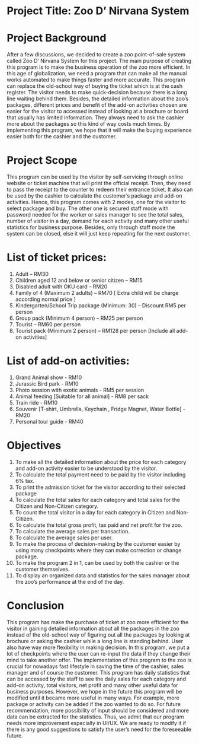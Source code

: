 # Project Title: Zoo D’ Nirvana System

# Project Background
After a few discussions, we decided to create a zoo point-of-sale system called Zoo D’ Nirvana System for this project. The main purpose of creating this program is to make the business operation of the zoo more efficient.
In this age of globalization, we need a program that can make all the manual works automated to make things faster and more accurate. This program can replace the old-school way of buying the ticket which is at the cash register. The visitor needs to make quick-decision because there is a long line waiting behind them.
Besides, the detailed information about the zoo’s packages, different prices and benefit of the add-on activities chosen are easier for the visitor to accessed instead of looking at a brochure or board that usually has limited information. They always need to ask the cashier more about the packages so this kind of way costs much times.
By implementing this program, we hope that it will make the buying experience easier both for the cashier and the customer.

# Project Scope
This program can be used by the visitor by self-servicing through online website or ticket machine that will print the official receipt. Then, they need to pass the receipt to the counter to redeem their entrance ticket.
It also can be used by the cashier to calculate the customer’s package and add-on activities. Hence, this program comes with 2 modes, one for the visitor to select package and buy. The other one is secured staff mode with password needed for the worker or sales manager to see the total sales, number of visitor in a day, demand for each activity and many other useful statistics for business purpose. Besides, only through staff mode the system can be closed, else it will just keep repeating for the next customer.

# List of ticket prices:
1.	Adult – RM30
2.	Children aged 12 and below or senior citizen – RM15
3.	Disabled adult with OKU card – RM20
4.	Family of 4 (Maximum 2 adults) – RM70 [ Extra child will be charge according normal price ]
5.	Kindergarten/School Trip package (Minimum: 30) – Discount RM5 per person
6.	Group pack (Minimum 4 person) – RM25 per person
7.	Tourist – RM60 per person
8.	Tourist pack (Minimum 2 person) – RM128 per person [Include all add-on activities]

# List of add-on activities:
1.	Grand Animal show - RM10
2.	Jurassic Bird park - RM10
3.	Photo session with exotic animals - RM5 per session
4.	Animal feeding [Suitable for all animal] - RM8 per sack
5.	Train ride - RM10
6.	Souvenir [T-shirt, Umbrella, Keychain , Fridge Magnet, Water Bottle] - RM20
7.	Personal tour guide - RM40

# Objectives
1.	To make all the detailed information about the price for each category and add-on activity easier to be understood by the visitor.
2.	To calculate the total payment need to be paid by the visitor including 6% tax.
3.	To print the admission ticket for the visitor according to their selected package
4.	To calculate the total sales for each category and total sales for the Citizen and Non-Citizen category.
5.	To count the total visitor in a day for each category in Citizen and Non-Citizen.
6.	To calculate the total gross profit, tax paid and net profit for the zoo.
7.	To calculate the average sales per transaction.
8.	To calculate the average sales per user.
9.	To make the process of decision-making by the customer easier by using many checkpoints where they can make correction or change package.
10.	To make the program 2 in 1, can be used by both the cashier or the customer themselves.
11.	To display an organized data and statistics for the sales manager about the zoo’s performance at the end of the day.

# Conclusion
This program has make the purchase of ticket at zoo more efficient for the visitor in gaining detailed information about all the packages in the zoo instead of the old-school way of figuring out all the packages by looking at brochure or asking the cashier while a long line is standing behind. User also have way more flexibility in making decision. In this program, we put a lot of checkpoints where the user can re-input the data if they change their mind to take another offer. The implementation of this program to the zoo is crucial for nowadays fast lifestyle in saving the time of the cashier, sales manager and of course the customer. This program has daily statistics that can be accessed by the staff to see the daily sales for each category and add-on activity, total visitors, net profit and many other useful data for business purposes.
However, we hope in the future this program will be modified until it became more useful in many ways. For example, more package or activity can be added if the zoo wanted to do so. For future recommendation, more possibility of input should be considered and more data can be extracted for the statistics. Thus, we admit that our program needs more improvement especially in UI/UX. We are ready to modify it if there is any good suggestions to satisfy the user’s need for the foreseeable future.
